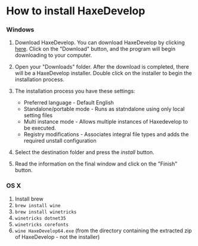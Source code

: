 # How to install HaxeDevelop

### Windows

1. Download HaxeDevelop. You can download HaxeDevelop by clicking [here](http://haxedevelop.org/download.html). Click on the "Download" button, and the program will begin downloading to your computer.
1. Open your "Downloads" folder. After the download is completed, there will be a HaxeDevelop installer. Double click on the installer to begin the installation process.
1. The installation process you have these settings:
  
    - Preferred language - Default English
    - Standalone/portable mode - Runs as statndalone using only local setting files
    - Multi instance mode - Allows multiple instances of Haxedevelop to be executed.
    - Registry modifications - Associates integral file types and adds the required unstall configuration
    
1. Select the destination folder and press the  _install_ button.
1. Read the information on the final window and click on the "Finish" button.
  
### OS X

1. Install brew
1. `brew install wine`
1. `brew install winetricks`
1. `winetricks dotnet35`
1. `winetricks corefonts`
1. `wine HaxeDevelop64.exe` (from the directory containing the extracted zip of HaxeDevelop - not the installer)